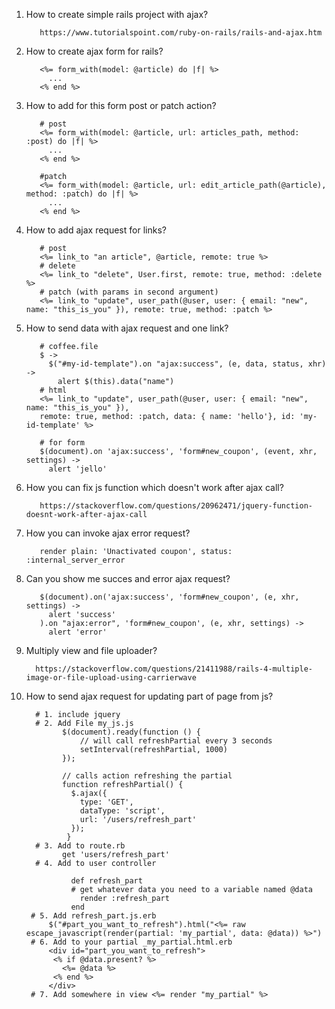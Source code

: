 1. How to create simple rails project with ajax?
          
          https://www.tutorialspoint.com/ruby-on-rails/rails-and-ajax.htm
2. How to create ajax form for rails?
          
          <%= form_with(model: @article) do |f| %>
            ...
          <% end %>

3. How to add for this form post or patch action?
          
          # post
          <%= form_with(model: @article, url: articles_path, method: :post) do |f| %>
            ...
          <% end %>
          
          #patch
          <%= form_with(model: @article, url: edit_article_path(@article), method: :patch) do |f| %>
            ...
          <% end %>
4. How to add ajax request for links?
          
          # post
          <%= link_to "an article", @article, remote: true %>
          # delete
          <%= link_to "delete", User.first, remote: true, method: :delete %>
          # patch (with params in second argument)
          <%= link_to "update", user_path(@user, user: { email: "new", name: "this_is_you" }), remote: true, method: :patch %>
5. How to send data with ajax request and one link?
      
          # coffee.file
          $ ->
            $("#my-id-template").on "ajax:success", (e, data, status, xhr) ->
              alert $(this).data("name")
          # html
          <%= link_to "update", user_path(@user, user: { email: "new", name: "this_is_you" }),
          remote: true, method: :patch, data: { name: 'hello'}, id: 'my-id-template' %>
              
          # for form 
          $(document).on 'ajax:success', 'form#new_coupon', (event, xhr, settings) ->
            alert 'jello'
  
6. How you can fix js function which doesn't work after ajax call?
          
          https://stackoverflow.com/questions/20962471/jquery-function-doesnt-work-after-ajax-call
7. How you can invoke ajax error request?
          
          render plain: 'Unactivated coupon', status: :internal_server_error
9. Can you show me succes and error ajax request?
          
          $(document).on('ajax:success', 'form#new_coupon', (e, xhr, settings) ->
            alert 'success'
          ).on "ajax:error", 'form#new_coupon', (e, xhr, settings) ->
            alert 'error'
10. Multiply view and file uploader?
          
          https://stackoverflow.com/questions/21411988/rails-4-multiple-image-or-file-upload-using-carrierwave
          
11. How to send ajax request for updating part of page from js?
          
          # 1. include jquery
          # 2. Add File my_js.js
                $(document).ready(function () {
                    // will call refreshPartial every 3 seconds
                    setInterval(refreshPartial, 1000)
                });

                // calls action refreshing the partial
                function refreshPartial() {
                  $.ajax({
                    type: 'GET',
                    dataType: 'script',
                    url: '/users/refresh_part'
                  });
                 }
          # 3. Add to route.rb
                get 'users/refresh_part'
          # 4. Add to user controller
                
                  def refresh_part
                  # get whatever data you need to a variable named @data
                    render :refresh_part
                  end
         # 5. Add refresh_part.js.erb
             $("#part_you_want_to_refresh").html("<%= raw escape_javascript(render(partial: 'my_partial', data: @data)) %>")
         # 6. Add to your partial _my_partial.html.erb
             <div id="part_you_want_to_refresh">
              <% if @data.present? %>
                <%= @data %>
              <% end %>
             </div>
         # 7. Add somewhere in view <%= render "my_partial" %>
            
             


